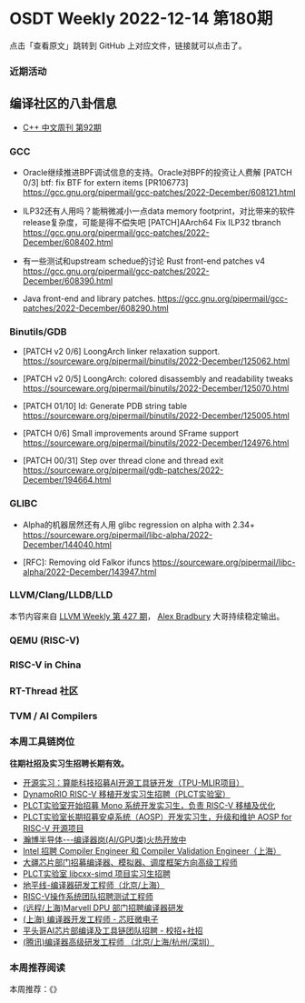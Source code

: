 # OSDT Weekly 2022-12-14 第180期

点击「查看原文」跳转到 GitHub 上对应文件，链接就可以点击了。

### 近期活动

## 编译社区的八卦信息

- [C++ 中文周刊 第92期](https://mp.weixin.qq.com/s/B5UYFGTdRPAAlaShkH0G3Q)

### GCC

- Oracle继续推进BPF调试信息的支持。Oracle对BPF的投资让人费解
  [PATCH 0/3] btf: fix BTF for extern items [PR106773]
  https://gcc.gnu.org/pipermail/gcc-patches/2022-December/608121.html

- ILP32还有人用吗？能稍微减小一点data memory footprint，对比带来的软件release复杂度，可能是得不偿失吧
  [PATCH]AArch64 Fix ILP32 tbranch
  https://gcc.gnu.org/pipermail/gcc-patches/2022-December/608402.html

- 有一些测试和upstream schedue的讨论
  Rust front-end patches v4
  https://gcc.gnu.org/pipermail/gcc-patches/2022-December/608390.html

- Java front-end and library patches.
  https://gcc.gnu.org/pipermail/gcc-patches/2022-December/608290.html

### Binutils/GDB

- [PATCH v2 0/6] LoongArch linker relaxation support.
  https://sourceware.org/pipermail/binutils/2022-December/125062.html

- [PATCH v2 0/5] LoongArch: colored disassembly and readability tweaks
  https://sourceware.org/pipermail/binutils/2022-December/125070.html

- [PATCH 01/10] ld: Generate PDB string table
  https://sourceware.org/pipermail/binutils/2022-December/125005.html

- [PATCH 0/6] Small improvements around SFrame support
  https://sourceware.org/pipermail/binutils/2022-December/124976.html

- [PATCH 00/31] Step over thread clone and thread exit
  https://sourceware.org/pipermail/gdb-patches/2022-December/194664.html

### GLIBC

- Alpha的机器居然还有人用
  glibc regression on alpha with 2.34+
  https://sourceware.org/pipermail/libc-alpha/2022-December/144040.html

- [RFC]: Removing old Falkor ifuncs
  https://sourceware.org/pipermail/libc-alpha/2022-December/143947.html

### LLVM/Clang/LLDB/LLD

本节内容来自 [LLVM Weekly 第 427 期](http://llvmweekly.org/issue/427)，
[Alex Bradbury](https://www.linkedin.com/in/alex-bradbury/) 大哥持续稳定输出。

### QEMU (RISC-V)

### RISC-V in China

### RT-Thread 社区

### TVM / AI Compilers

### 本周工具链岗位

**往期社招及实习生招聘长期有效。**

- [开源实习：算能科技招募AI开源工具链开发（TPU-MLIR项目）](https://mp.weixin.qq.com/s/IBJh0ip4k11PzIMZecsWSw)
- [DynamoRIO RISC-V 移植开发实习生招聘（PLCT实验室）](https://mp.weixin.qq.com/s/J_5TjT6DOqeOXJXQI5VQxw)
- [PLCT实验室开始招募 Mono 系统开发实习生，负责 RISC-V 移植及优化](https://mp.weixin.qq.com/s/whEW7Hay1jIP1tBzIPay1A)
- [PLCT实验室长期招募安卓系统（AOSP）开发实习生，升级和维护 AOSP for RISC-V 开源项目](https://mp.weixin.qq.com/s/dJP2cEB1nex2inR5c-cJog)
- [瀚博半导体---编译器岗(AI/GPU类)火热开放中](https://mp.weixin.qq.com/s/8_KjZYa2Il4PglaGyBWk4Q)
- [Intel 招聘 Compiler Engineer 和 Compiler Validation Engineer（上海）](https://mp.weixin.qq.com/s/I3DWxXODNoLRr0kN2xMZLQ)
- [大疆芯片部门招募编译器、模拟器、调度框架方向高级工程师](https://mp.weixin.qq.com/s/Wn5NzAtUTwQNXKRvMVQWLA)
- [PLCT实验室 libcxx-simd 项目实习生招聘](https://mp.weixin.qq.com/s/EIVx5cY74GlodirySY97Qw)
- [地平线-编译器研发工程师（北京/上海）](https://mp.weixin.qq.com/s/MYObl7iWIbyrTz9hCmKWYA)
- [RISC-V操作系统团队招聘测试工程师](https://mp.weixin.qq.com/s/inLFS4pI1F74m_oJ2I7xjQ)
- [(远程/上海)Marvell DPU 部门招聘编译器研发](https://mp.weixin.qq.com/s/B6JjAhF3TZjezD1tjYHDaw)
- [(上海) 编译器开发工程师 - 芯旺微电子](https://mp.weixin.qq.com/s/nqe1-7qffnc0CaejYkpKyw)
- [平头哥AI芯片部编译及工具链团队招聘 - 校招+社招](https://mp.weixin.qq.com/s/kARbXtJotRPCNMrV-yOanA)
- [(腾讯)编译器高级研发工程师 （北京/上海/杭州/深圳）](https://mp.weixin.qq.com/s/DF-2qmHmpKZtJ1djHXM1Ug)

### 本周推荐阅读

本周推荐：《》
